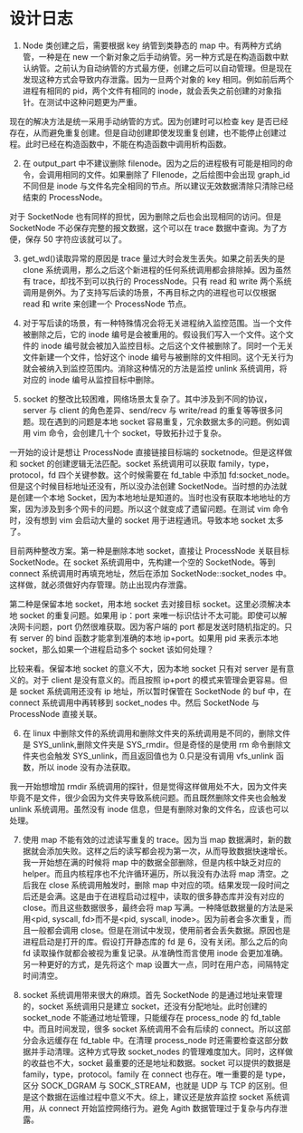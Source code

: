 # 设计日志

1. Node 类创建之后，需要根据 key 纳管到类静态的 map 中。有两种方式纳管，一种是在 new 一个新对象之后手动纳管。另一种方式是在构造函数中默认纳管。之前认为自动纳管的方式最方便，创建之后可以自动管理。但是现在发现这种方式会导致内存泄露。因为一旦两个对象的 key 相同。例如前后两个进程有相同的 pid，两个文件有相同的 inode，就会丢失之前创建的对象指针。在测试中这种问题更为严重。

现在的解决方法是统一采用手动纳管的方式。因为创建时可以检查 key 是否已经存在，从而避免重复创建。但是自动创建即使发现重复创建，也不能停止创建过程。此时已经在构造函数中，不能在构造函数中调用析构函数。

2. 在 output_part 中不建议删除 filenode。因为之后的进程极有可能是相同的命令，会调用相同的文件。如果删除了 FIlenode，之后绘图中会出现 graph_id 不同但是 inode 与文件名完全相同的节点。所以建议无效数据清除只清除已经结束的 ProcessNode。

对于 SocketNode 也有同样的担忧，因为删除之后也会出现相同的访问。但是 SocketNode 不必保存完整的报文数据，这个可以在 trace 数据中查询。为了方便，保存 50 字符应该就可以了。

3. get_wd()读取异常的原因是 trace 量过大时会发生丢失。如果之前丢失的是 clone 系统调用，那么之后这个新进程的任何系统调用都会排除掉。因为虽然有 trace，却找不到可以执行的 ProcessNode。只有 read 和 write 两个系统调用是例外。为了支持写后读的场景，不再目标之内的进程也可以仅根据 read 和 write 来创建一个 ProcessNode 节点。

4. 对于写后读的场景，有一种特殊情况会将无关进程纳入监控范围。当一个文件被删除之后，它的 inode 编号是会被重用的。假设我们写入一个文件。这个文件的 inode 编号就会被加入监控目标。之后这个文件被删除了。同时一个无关文件新建一个文件，恰好这个 inode 编号与被删除的文件相同。这个无关行为就会被纳入到监控范围内。消除这种情况的方法是监控 unlink 系统调用，将对应的 inode 编号从监控目标中删除。

5. socket 的整改比较困难，网络场景太复杂了。其中涉及到不同的协议，server 与 client 的角色差异、send/recv 与 write/read 的重复等等很多问题。现在遇到的问题是本地 socket 容易重复，冗余数据太多的问题。例如调用 vim 命令，会创建几十个 socket，导致拓扑过于复杂。

一开始的设计是想让 ProcessNode 直接链接目标端的 socketnode。但是这样做和 socket 的创建逻辑无法匹配。socket 系统调用可以获取 family，type，protocol，fd 四个关键参数。这个时候需要在 fd_table 中添加 fd:socket_node。但是这个时候目标地址还没有，所以没办法创建 SocketNode。当时想的办法就是创建一个本地 Socket，因为本地地址是知道的。当时也没有获取本地地址的方案，因为涉及到多个网卡的问题。所以这个就变成了遗留问题。在测试 vim 命令时，没有想到 vim 会启动大量的 socket 用于进程通讯。导致本地 socket 太多了。

目前两种整改方案。第一种是删除本地 socket，直接让 ProcessNode 关联目标 SocketNode。在 socket 系统调用中，先构建一个空的 SocketNode。等到 connect 系统调用时再填充地址，然后在添加 SocketNode::socket_nodes 中。这样做，就必须做好内存管理。防止出现内存泄露。

第二种是保留本地 socket，用本地 socket 去对接目标 socket。这里必须解决本地 socket 的重复问题。如果用 ip：port 来唯一标识估计不太可能。即使可以解决网卡问题，port 仍然很难获取。因为客户端的 port 都是发送时随机指定的。只有 server 的 bind 函数才能拿到准确的本地 ip+port。如果用 pid 来表示本地 socket，那么如果一个进程启动多个 socket 该如何处理？

比较来看。保留本地 socket 的意义不大，因为本地 socket 只有对 server 是有意义的。对于 client 是没有意义的。而且按照 ip+port 的模式来管理会更容易。但是 socket 系统调用还没有 ip 地址，所以暂时保管在 SocketNode 的 buf 中，在 connect 系统调用中再转移到 socket_nodes 中。然后 SocketNode 与 ProcessNode 直接关联。

6. 在 linux 中删除文件的系统调用和删除文件夹的系统调用是不同的，删除文件是 SYS_unlink,删除文件夹是 SYS_rmdir。但是奇怪的是使用 rm 命令删除文件夹也会触发 SYS_unlink，而且返回值也为 0.只是没有调用 vfs_unlink 函数，所以 inode 没有办法获取。

我一开始想增加 rmdir 系统调用的探针，但是觉得这样做用处不大，因为文件夹毕竟不是文件，很少会因为文件夹导致系统问题。而且既然删除文件夹也会触发 unlink 系统调用。虽然没有 inode 信息，但是有删除对象的文件名，应该也可以处理。

7. 使用 map 不能有效的过滤读写重复的 trace。因为当 map 数据满时，新的数据就会添加失败。这样之后的读写都会视为第一次，从而导致数据快速增长。我一开始想在满的时候将 map 中的数据全部删除，但是内核中缺乏对应的 helper。而且内核程序也不允许循环遍历，所以我没有办法将 map 清空。之后我在 close 系统调用触发时，删除 map 中对应的项。结果发现一段时间之后还是会满。这是由于在进程启动过程中，读取的很多静态库并没有对应的 close。而且这些数据很多，最终会将 map 写满。一种降低数据量的方法是采用<pid, syscall, fd>而不是<pid, syscall, inode>。因为前者会多次重复，而且一般都会调用 close。但是在测试中发现，使用前者会丢失数据。原因也是进程启动是打开的库。假设打开静态库的 fd 是 6，没有关闭。那么之后的向 fd 读取操作就都会被视为重复记录。从准确性而言使用 inode 会更加准确。另一种更好的方式，是先将这个 map 设置大一点，同时在用户态，间隔特定时间清空。

8. socket 系统调用带来很大的麻烦。首先 SocketNode 的是通过地址来管理的，socket 系统调用只是建立 socket，还没有分配地址。此时创建的 socket_node 不能通过地址管理，只能缓存在 process_node 的 fd_table 中。而且时间发现，很多 socket 系统调用不会有后续的 connect。所以这部分会永远缓存在 fd_table 中。在清理 process_node 时还需要检查这部分数据并手动清理。这种方式导致 socket_nodes 的管理难度加大。同时，这样做的收益也不大，socket 最重要的还是地址和数据。socket 可以提供的数据是 family，type，protocol。family 在 connect 也存在。唯一重要的是 type，区分 SOCK_DGRAM 与 SOCK_STREAM，也就是 UDP 与 TCP 的区别。但是这个数据在运维过程中意义不大。综上，建议还是放弃监控 socket 系统调用，从 connect 开始监控网络行为。避免 Agith 数据管理过于复杂与内存泄露。
